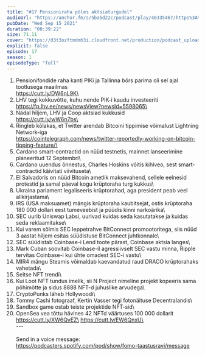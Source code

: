 ```yaml
---
title: "#17 Pensioniraha põles aktsiaturgudel"
audioUrl: "https://anchor.fm/s/5ba5d22c/podcast/play/40335467/https%3A%2F%2Fd3ctxlq1ktw2nl.cloudfront.net%2Fstaging%2F2021-8-15%2Fd228bd04-4920-29d6-5d12-5fad7ca919c4.m4a"
pubDate: "Wed Sep 15 2021"
duration: "00:39:22"
size: 71.11 
cover: "https://d3t3ozftmdmh3i.cloudfront.net/production/podcast_uploaded_episode400/15275939/15275939-1631735634857-3ac604d3b9de6.jpg"
explicit: false
episode: 17
season: 1
episodeType: "full"
---
```


1. Pensionifondide raha kanti PIKi ja Tallinna börs parima oli sel ajal tootlusega maailmas\
https://cutt.ly/DW6nL9K\
2. LHV tegi kokkuvõtte, kuhu nende PIK-i kaudu investeeriti\
https://fp.lhv.ee/news/newsView?newsId=5598065\
3. Nädal hiljem, LHV ja Coop aktsiad kukkusid\
https://cutt.ly/wW6n7bs\
4. Ringleb kõlakas, et Twitter arendab Bitcoini tippimise võimalust Lightning Network-iga\
https://cointelegraph.com/news/twitter-reportedly-working-on-bitcoin-tipping-feature/\
5. Cardano smart-contractid on nüüd testnetis, mainnet lanseerimine planeeritud 12 Septembri\
6. Cardano uuendus õnnestus, Charles Hoskins võitis kihlveo, sest smart-contractid käivitati viivituseta\
7. El Salvadoris on nüüd Bitcoin ametlik maksevahend, sellele eelnesid protestid ja samal päeval kogu krüptoraha turg kukkus\
8. Ukraina parlament legaliseeris krüptorahad, aga president peab veel allkirjastama\
9. IRS (USA maksuamet) mängis krüptoraha kaubitsejat, ostis krüptoraha 180 000 dollari eest tumeveebist ja püüdis kinni narkoärika\
10. SEC uurib Uniswap Labsi, uurivad kuidas seda kasutatakse ja kuidas seda reklaamitakse\
11. Kui varem sõlmis SEC leppetrahve BitConnect promootoritega, siis nüüd 3 aastat hiljem esitas süüdistuse BitConnect juhtkonnale\
12. SEC süüdistab Coinbase-i Lend toote pärast, Coinbase aktsia langes\
13. Mark Cuban soovitab Coinbase-il agressiivselt SEC vastu minna, Ripple tervitas Coinbase-i kui ühte omadest SEC-i vastu\
14. MIR4 mängu Steamis võimaldab kaevandatud raud DRACO krüptorahaks vahetada\
15. Seitse NFT trendi\
16. Kui Loot NFT tundus imelik, sii N Project nimeline projekt kopeeris sama põhimõtte ja sidus 8888 NFT-d juhuslike arvudega\
17. CryptoPunks läheb Hollywoodi\
18. Tommy Cashi fotograaf, Kertin Vasser tegi fotonäituse Decentralandis\
19. Sandbox game ostab teiste projektide NFT-sid\
20. OpenSea vea tõttu hävines 42 NFTd väärtuses 100 000 dollarit\
https://cutt.ly/XW6QvEZ\
https://cutt.ly/EW6QnxU\
\
--- \
\
Send in a voice message: https://podcasters.spotify.com/pod/show/fomo-taastusravi/message